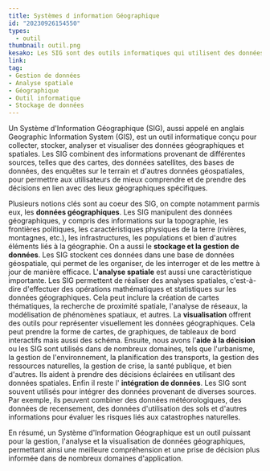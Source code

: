 ```yaml
---
title: Systèmes d information Géographique 
id: "20230926154550"
types:
  - outil 
thumbnail: outil.png
kesako: Les SIG sont des outils informatiques qui utilisent des données géographiques. 
link: 
tag:
- Gestion de données
- Analyse spatiale
- Géographique
- Outil informatique
- Stockage de données
---
```

Un Système d'Information Géographique (SIG), aussi appelé en anglais Geographic Information System (GIS), est un outil informatique conçu pour collecter, stocker, analyser et visualiser des données géographiques et spatiales. Les SIG combinent des informations provenant de différentes sources, telles que des cartes, des données satellites, des bases de données, des enquêtes sur le terrain et d'autres données géospatiales, pour permettre aux utilisateurs de mieux comprendre et de prendre des décisions en lien avec des lieux géographiques spécifiques.

Plusieurs notions clés sont au coeur des SIG, on compte notamment parmis eux, les **données géographiques**. Les SIG manipulent des données géographiques, y compris des informations sur la topographie, les frontières politiques, les caractéristiques physiques de la terre (rivières, montagnes, etc.), les infrastructures, les populations et bien d'autres éléments liés à la géographie. On a aussi le  **stockage et la gestion de données**. Les SIG stockent ces données dans une base de données géospatiale, qui permet de les organiser, de les interroger et de les mettre à jour de manière efficace.  L'**analyse spatiale** est aussi une caractèristique importante. Les SIG permettent de réaliser des analyses spatiales, c'est-à-dire d'effectuer des opérations mathématiques et statistiques sur les données géographiques. Cela peut inclure la création de cartes thématiques, la recherche de proximité spatiale, l'analyse de réseaux, la modélisation de phénomènes spatiaux, et autres. La **visualisation** offrent des outils pour représenter visuellement les données géographiques. Cela peut prendre la forme de cartes, de graphiques, de tableaux de bord interactifs mais aussi des schéma. Ensuite, nous avons l'**aide à la décision** ou les SIG sont utilisés dans de nombreux domaines, tels que l'urbanisme, la gestion de l'environnement, la planification des transports, la gestion des ressources naturelles, la gestion de crise, la santé publique, et bien d'autres. Ils aident à prendre des décisions éclairées en utilisant des données spatiales. Enfin il reste l' **intégration de données**. Les SIG sont souvent utilisés pour intégrer des données provenant de diverses sources. Par exemple, ils peuvent combiner des données météorologiques, des données de recensement, des données d'utilisation des sols et d'autres informations pour évaluer les risques liés aux catastrophes naturelles.

En résumé, un Système d'Information Géographique est un outil puissant pour la gestion, l'analyse et la visualisation de données géographiques, permettant ainsi une meilleure compréhension et une prise de décision plus informée dans de nombreux domaines d'application. 
